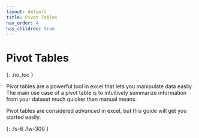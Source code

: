 ```yaml
---
layout: default
title: Pivot Tables
nav_order: 4
has_children: true
---
```


# Pivot Tables
{: .no_toc }

Pivot tables are a powerful tool in excel that lets you manipulate data easily. The main use case of a pivot table is to intuitively summarize information from your dataset much quicker than manual means.

Pivot tables are considered *advanced* in excel, but this guide will get you started easily.

{: .fs-6 .fw-300 }
